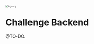 <img src="https://img.carteiraglobal.com/logo-cg.png" alt="logo-cg" style="zoom:50%;float:left;" />

# Challenge Backend

@TO-DO.

